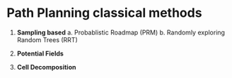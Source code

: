 # Path Planning classical methods
1. **Sampling based**
    a. Probablistic Roadmap (PRM)
    b. Randomly exploring Random Trees (RRT)
    
2. **Potential Fields**
3. **Cell Decomposition**

